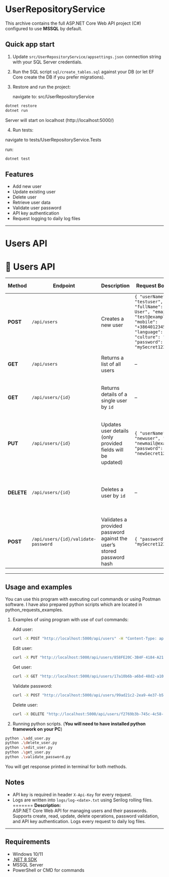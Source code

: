 # UserRepositoryService

This archive contains the full ASP.NET Core Web API project (C#) configured to use **MSSQL** by default.

## Quick app start
1. Update `src/UserRepositoryService/appsettings.json` connection string with your SQL Server credentials.
2. Run the SQL script `sql/create_tables.sql` against your DB (or let EF Core create the DB if you prefer migrations).
3. Restore and run the project:
   
   navigate to: src/UserRepositoryService
   
```bash
dotnet restore
dotnet run 
```
Server will start on localhost (http://localhost:5000/)

4. Run tests:
   
  navigate to tests/UserRepositoryService.Tests

  run:
```bash
dotnet test
```

## Features

- Add new user  
- Update existing user  
- Delete user  
- Retrieve user data  
- Validate user password  
- API key authentication  
- Request logging to daily log files 

---

# Users API

# 👤 Users API

| Method   | Endpoint                          | Description                                                          | Request Body (JSON)                                                                 | Possible Status Codes                  |
|----------|-----------------------------------|----------------------------------------------------------------------|-------------------------------------------------------------------------------------|---------------------------------------|
| **POST** | `/api/users`                      | Creates a new user                                                   | `{ "userName": "testuser", "fullName": "Test User", "email": "test@example.com", "mobile": "+38640123456", "language": "sl", "culture": "sl-SI", "password": "mySecret123" }` | 201 Created, 400 Bad Request, 401 Unauthorized, 500 Internal Server Error |
| **GET**  | `/api/users`                      | Returns a list of all users                                          | –                                                                                   | 200 OK, 401 Unauthorized, 500 Internal Server Error |
| **GET**  | `/api/users/{id}`                 | Returns details of a single user by `id`                             | –                                                                                   | 200 OK, 404 Not Found, 401 Unauthorized, 500 Internal Server Error |
| **PUT**  | `/api/users/{id}`                 | Updates user details (only provided fields will be updated)          | `{ "userName": "newuser", "email": "newmail@example.com", "password": "newSecret123" }` | 204 No Content, 404 Not Found, 400 Bad Request, 401 Unauthorized, 500 Internal Server Error |
| **DELETE** | `/api/users/{id}`               | Deletes a user by `id`                                               | –                                                                                   | 204 No Content, 404 Not Found, 401 Unauthorized, 500 Internal Server Error |
| **POST** | `/api/users/{id}/validate-password` | Validates a provided password against the user’s stored password hash | `{ "password": "mySecret123" }`                                                     | 200 OK, 400 Bad Request, 404 Not Found, 401 Unauthorized, 500 Internal Server Error |


---

## Usage and examples

You can use this program with executing curl commands or using Postman software. I have also prepared python scripts which are located in python_requests_examples. 

1. Examples of using program with use of curl commands:

   Add user:

   ```bash
   curl -X POST "http://localhost:5000/api/users" -H "Content-Type: application/json" -H "X-Api-Key: testApiKey" -d '{"userName":"testuser","fullName":"Test User","email":"test@example.com","mobile":"+38640123456","language":"sl","culture":"sl-SI","password":"mySecret123"}'
   ```

   Edit user:

   ```bash
   curl -X PUT "http://localhost:5000/api/users/858FE20C-3B4F-4184-A216-641198EB3B76" -H "Content-Type: application/json" -H "X-Api-Key: testApiKey" -d '{"fullName":"new user fullName","email":"updated@example.com"}'
   ```

   Get user:
   
   ```bash
   curl -X GET "http://localhost:5000/api/users/17a10b6b-a6bd-48d2-a109-28e89e0e33e8" -H "X-Api-Key: testApiKey"
   ```

   Validate password:

   ```bash
   curl -X POST "http://localhost:5000/api/users/99ad21c2-2ea9-4e37-b5c8-3db9494d7683/validate-password" -H "X-Api-Key: testApiKey" -H "Content-Type: application/json" -d '{"password":"mySecret123"}'
   ```

   Delete user:

   ```bash
   curl -X DELETE "http://localhost:5000/api/users/f2769b3b-745c-4c58-ab79-cc7a71c0397f" -H "X-Api-Key: testApiKey"
   ```

2. Running python scripts. (**You will need to have installed python framework on your PC**)
 ```bash
python .\add_user.py
python .\delete_user.py
python .\edit_user.py
python .\get_user.py
python .\validate_password.py
```
You will get response printed in terminal for both methods.

## Notes
- API key is required in header `X-Api-Key` for every request.
- Logs are written into `logs/log-<date>.txt` using Serilog rolling files.
=======
**Description:**  
ASP.NET Core Web API for managing users and their passwords. Supports create, read, update, delete operations, password validation, and API key authentication. Logs every request to daily log files.

---


## Requirements

- Windows 10/11  
- [.NET 8 SDK](https://dotnet.microsoft.com/en-us/download/dotnet/8.0)  
- MSSQL Server 
- PowerShell or CMD for commands

